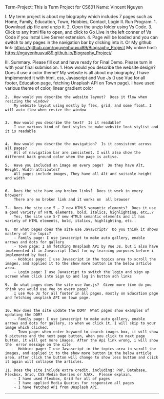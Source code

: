 Term-Project: This is Term Project for CS601
Name: Vincent Nguyen

I. My term project is about my biography which includes 7 pages such as Home, Family, Education, Town, Hobbies, Contact, Login
II. Run Program.
    1. Download zip file and unzip it.
    2. Open the unzip folder using Vs Code.
    3. Click to any html file to open, and click to Go Live in the left conner of Vs Code if you instal Live Server extension.
    4. Page will be loaded and you can switch to any pages in the navigation bar by clicking into it.
Or My github link: https://github.com/nguyenhuuvui89/Biography_Project
    My online host: https://nguyenhuuvui89.github.io/Biography_Project/

III. Summary.
    Please fill out and have ready for Final Demo.  Please turn in with your final submission.
    1.	How would you describe the website design?  Does it use a color theme?
        My website is all about my biography, I have implemented it with html, css, Javascript and Vue Js (I use Vue for all footer, Education page, fetching Unsplash API on Town page). I have used various theme of color, linear gradient color


    2.	How would you describe the website layout?  Does it flow when resizing the window?
        My website layout using mostly by flex, grid, and some float. I will auto flow when resize the window


    3.	How would you describe the text?  Is it readable?
        I use various kind of font styles to make website look stylist and it is readable


    4.	How would you describe the navigation?  Is it consistent across all pages?
        All of navigation bar are consistent. I will also show the different back ground color when the page is active.

    5.	Have you included an image on every page?  Do they have Alt, Height, Width attributes?
        All pages include images, They have all Alt and suitable height and width


    6.	Does the site have any broken links?  Does it work in every browser?
        There are no broken link and it works on  all browser

    7.	Does the site use 5 – 7 new HTML5 semantic elements?  Does it use a good variety of HTML elements, bold, italics, highlighting, etc….?
        Yes, the site use 5-7 new HTML5 semantic elements and it has variety of HTML elements, bold, italics, highlighting, etc..

    8.	On what pages does the site use JavaScript?  Do you think it shows mastery of the topic?
        - Family page: I use javascript to make auto gallery, enable arrows and dots for gallery
        - Town page: I am fetching Unsplash API by Vue Js, but i also have implemented it in Javascript (Just for my learning purposes before i implemented by Vue).
        - Hobbies page: I use Javascript in the topics area to scroll the images, and applied it to the show more button in the below article area.
        - Login page: I use Javascript to switch the login and sign up screen when click into Sign Up and log in button adn links

    9.	On what pages does the site use Vue.js?  Given more time do you think you would use Vue on every page?
        I use Vue Js for all footer in all pages, mostly on Education page and fetching unsplash API on town page.


    10.	How does the site update the DOM?  What pages show examples of updating the DOM?
        - Family page: I use javascript to make auto gallery, enable arrows and dots for gallery, so when we click it, i will skip to your image which clicked.
        - Town page: when enter keyword to search images box, it will show 9 pictures and the next page button, when you click to next page button, it will get more images. After the Api link wrong, i will show the  error message on the site
        - Hobbies page: I use Javascript in the topics area to scroll the images, and applied it to the show more button in the below article area, after click the button will change to show less button and click it again will collapse the articles.

    11.	Does the site include extra credit, including: PHP, Database, Flexbox, Grid, CSS Media Queries or AJAX.  Please explain.
        - I have used Flexbox, Grid for all of pages
        - I have applied Media Queries for responsive all pages
        - I have fetched API from Unsplash API.


    







------------------------------------


